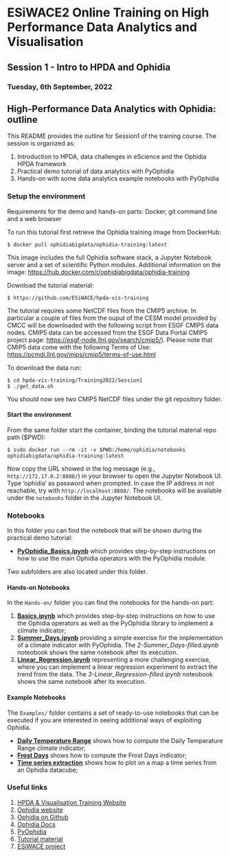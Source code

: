 # ESiWACE2 Online Training on High Performance Data Analytics and Visualisation

## Session 1 - Intro to HPDA and Ophidia

### Tuesday, 6th September, 2022

## High-Performance Data Analytics with Ophidia: outline

This README provides the outline for Session1 of the training course. The session is organized as:

1. Introduction to HPDA, data challenges in eScience and the Ophidia HPDA framework
2. Practical demo tutorial of data analytics with PyOphidia
3. Hands-on with some data analytics example notebooks with PyOphidia

### Setup the environment

Requirements for the demo and hands-on parts: Docker, git command line and a web browser

To run this tutorial first retrieve the Ophidia training image from DockerHub:

```
$ docker pull ophidiabigdata/ophidia-training:latest
```

This image includes the full Ophidia software stack, a Jupyter Notebook server and a set of scientific Python modules. Additional information on the image: https://hub.docker.com/r/ophidiabigdata/ophidia-training

Download the tutorial material:

```
$ https://github.com/ESiWACE/hpda-vis-training
```

The tutorial requires some NetCDF files from the CMIP5 archive. In particular a couple of files from the ouput of the CESM model provided by CMCC will be downloaded with the following script from ESGF CMIP5 data nodes. CMIP5 data can be accessed from the ESGF Data Portal CMIP5 project page: https://esgf-node.llnl.gov/search/cmip5/). Please note that CMIP5 data come with the following Terms of Use: https://pcmdi.llnl.gov/mips/cmip5/terms-of-use.html

To download the data run:

```
$ cd hpda-vis-training/Training2022/Session1
$ ./get_data.sh
```

You should now see two CMIP5 NetCDF files under the git repository folder.

#### Start the environment

From the same folder start the container, binding the tutorial material repo path ($PWD):

```
$ sudo docker run --rm -it -v $PWD:/home/ophidia/notebooks ophidiabigdata/ophidia-training:latest
```

Now copy the URL showed in the log message (e.g., `http://172.17.0.2:8888/`) in your browser to open the Jupyter Notebook UI. Type ‘ophidia’ as password when prompted. In case the IP address in not reachable, try with `http://localhost:8888/`. The notebooks will be available under the ```notebooks``` folder in the Jupyter Notebook UI.

### Notebooks

In this folder you can find the notebook that will be shown during the practical demo tutorial:

- [**PyOphidia_Basics.ipynb**](./PyOphidia_Basics.ipynb) which provides step-by-step instructions on how to use the main Ophidia operators with the PyOphidia module.

Two subfolders are also located under this folder.

#### Hands-on Notebooks

In the ```Hands-on/``` folder you can find the notebooks for the hands-on part:

1. [**Basics.ipynb**](./Hands-on/1-Basics.ipynb) which provides step-by-step instructions on how to use the Ophidia operators as well as the PyOphidia library to implement a climate indicator;
2. [**Summer_Days.ipynb**](./Hands-on/2-Summer_Days.ipynb) providing a simple exercise for the implementation of a climate indicator with PyOphidia. The *2-Summer_Days-filled.ipynb* noteobook shows the same notebook after its execution.
3. [**Linear_Regression.ipynb**](./Hands-on/3-Linear_Regression.ipynb) representing a more challenging exercise, where you can implement a linear regression experiment to extract the trend from the data.  The *3-Linear_Regression-filled.ipynb* noteobook shows the same notebook after its execution.

#### Example Notebooks

The ```Examples/``` folder contains a set of ready-to-use notebooks that can be executed if you are interested in seeing additional ways of exploiting Ophidia.

- [**Daily Temperature Range**](./Examples/Daily_Temperature_Range.ipynb) shows how to compute the Daily Temperature Range climate indicator;
- [**Frost Days**](./Examples/Frost_Days.ipynb) shows how to compute the Frost Days indicator;
- [**Time series extraction**](./Examples/Time_series_extraction.ipynb) shows how to plot on a map a time series from an Ophidia datacube;

### Useful links

1. [HPDA & Visualisation Training Website](https://www.esiwace.eu/events/hpda-vis-training-2022)
2. [Ophidia website](http://ophidia.cmcc.it/)
3. [Ophidia on Github](https://github.com/OphidiaBigData)
4. [Ophidia Docs](http://ophidia.cmcc.it/documentation/)
5. [PyOphidia](https://github.com/OphidiaBigData/PyOphidia/)
6. [Tutorial material](https://github.com/ESiWACE/hpda-vis-training/tree/master/Training2022)
7. [ESiWACE project](https://www.esiwace.eu/)
